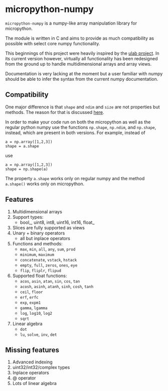 # micropython-numpy

`micropython-numpy` is a numpy-like array manipulation library for micropython.

The module is written in C and aims to provide as much compatibility as possible with 
select core numpy functionality. 

This beginnings of this project were heavily inspired by
the [ulab project](https://github.com/v923z/micropython-ulab).
In its current version however, virtually all functionality has been redesigned 
from the ground up to handle multidimensional arrays and array views.

Documentation is very lacking at the moment but a user familiar with numpy should be 
able to infer the syntax from the current numpy documentation.

## Compatibility

One major difference is that `shape` and `ndim` and `size` are not properties but methods. 
The reason for that is discussed [here](https://forum.micropython.org/viewtopic.php?t=2412).

In order to make your code run on both the micropython as well as the regular python 
numpy use the functions `np.shape`, `np.ndim`, and `np.shape`, instead, which are present
in both versions. For example, instead of

    a = np.array([1,2,3])
    shape = a.shape

use 

    a = np.array([1,2,3])
    shape = np.shape(a)

The property `a.shape` works only on regular numpy and the method `a.shape()` works 
only on micropython.

## Features

1. Multidimensional arrays
2. Support types:
   - bool_, uint8, int8, uint16, int16, float_
3. Slices are fully supported as views
4. Unary + binary operators
   - all but inplace operators
5. Functions and methods:
   - `max`, `min`, `all`, `any`, `sum`, `prod`
   - `minimum`, `maximum`
   - `concatenate`, `vstack`, `hstack`
   - `empty`, `full`, `zeros`, `ones`, `eye`
   - `flip`, `fliplr`, `flipud`
6. Supported float functions:
   - `acos`, `asin`, `atan`, `sin`, `cos`, `tan`
   - `acosh`, `asinh`, `atanh`, `sinh`, `cosh`, `tanh`
   - `ceil`, `floor`
   - `erf`, `erfc`
   - `exp`, `expm1`
   - `gamma`, `lgamma`
   - `log`, `log10`, `log2`
   - `sqrt`
7. Linear algebra
   - `dot`
   - `lu`, `solve`, `inv`, `det`
   
## Missing features

1. Advanced indexing
2. uint32/int32/complex types
3. Inplace operators
4. @ operator 
5. Lots of linear algebra